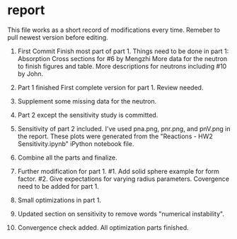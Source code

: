 # report

This file works as a short record of modifications every time.
Remeber to pull newest version before editing.

1. First Commit
Finish most part of part 1.
Things need to be done in part 1:
Absorption Cross sections for #6 by Mengzhi 
More data for the neutron to finish figures and table. More descriptions for neutrons including #10 by John. 

2. Part 1 finished
First complete version for part 1. Review needed.

3. Supplement some missing data for the neutron.

4. Part 2 except the sensitivity study is committed. 

5. Sensitivity of part 2 included. I've used pna.png, pnr.png, and pnV.png in the report. These plots were generated from the "Reactions - HW2 Sensitivity.ipynb" iPython notebook file.

6. Combine all the parts and finalize.

7. Further modification for part 1.  #1. Add solid sphere example for form factor.  #2. Give expectations for varying radius parameters. Covergence need to be added for part 1.

8. Small optimizations in part 1.

9. Updated section on sensitivity to remove words "numerical instability".

10. Convergence check added. All optimization parts finished.
